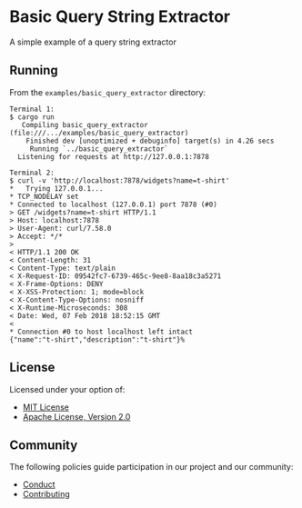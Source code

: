 # Basic Query String Extractor

A simple example of a query string extractor 

## Running

From the `examples/basic_query_extractor` directory:

```
Terminal 1:
$ cargo run
   Compiling basic_query_extractor (file:///.../examples/basic_query_extractor)
    Finished dev [unoptimized + debuginfo] target(s) in 4.26 secs
     Running `../basic_query_extractor`
  Listening for requests at http://127.0.0.1:7878

Terminal 2:
$ curl -v 'http://localhost:7878/widgets?name=t-shirt'
*   Trying 127.0.0.1...
* TCP_NODELAY set
* Connected to localhost (127.0.0.1) port 7878 (#0)
> GET /widgets?name=t-shirt HTTP/1.1
> Host: localhost:7878
> User-Agent: curl/7.58.0
> Accept: */*
> 
< HTTP/1.1 200 OK
< Content-Length: 31
< Content-Type: text/plain
< X-Request-ID: 09542fc7-6739-465c-9ee8-8aa18c3a5271
< X-Frame-Options: DENY
< X-XSS-Protection: 1; mode=block
< X-Content-Type-Options: nosniff
< X-Runtime-Microseconds: 308
< Date: Wed, 07 Feb 2018 18:52:15 GMT
< 
* Connection #0 to host localhost left intact
{"name":"t-shirt","description":"t-shirt"}% 
```

## License

Licensed under your option of:

* [MIT License](../../LICENSE-MIT)
* [Apache License, Version 2.0](../../LICENSE-APACHE)

## Community

The following policies guide participation in our project and our community:

* [Conduct](../../CONDUCT.md)
* [Contributing](../../CONTRIBUTING.md)